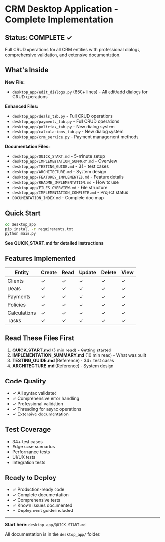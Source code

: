 # CRM Desktop Application - Complete Implementation

## Status: COMPLETE ✓

Full CRUD operations for all CRM entities with professional dialogs, comprehensive validation, and extensive documentation.

## What's Inside

**New File:**
- `desktop_app/edit_dialogs.py` (650+ lines) - All edit/add dialogs for CRUD operations

**Enhanced Files:**
- `desktop_app/deals_tab.py` - Full CRUD operations
- `desktop_app/payments_tab.py` - Full CRUD operations
- `desktop_app/policies_tab.py` - New dialog system
- `desktop_app/calculations_tab.py` - New dialog system
- `desktop_app/crm_service.py` - Payment management methods

**Documentation Files:**
- `desktop_app/QUICK_START.md` - 5-minute setup
- `desktop_app/IMPLEMENTATION_SUMMARY.md` - Overview
- `desktop_app/TESTING_GUIDE.md` - 34+ test cases
- `desktop_app/ARCHITECTURE.md` - System design
- `desktop_app/FEATURES_IMPLEMENTED.md` - Feature details
- `desktop_app/README_IMPLEMENTATION.md` - How to use
- `desktop_app/FILES_OVERVIEW.md` - File structure
- `desktop_app/IMPLEMENTATION_COMPLETE.md` - Project status
- `DOCUMENTATION_INDEX.md` - Complete doc map

## Quick Start

```bash
cd desktop_app
pip install -r requirements.txt
python main.py
```

**See QUICK_START.md for detailed instructions**

## Features Implemented

| Entity | Create | Read | Update | Delete | View |
|--------|--------|------|--------|--------|------|
| Clients | ✓ | ✓ | ✓ | ✓ | ✓ |
| Deals | ✓ | ✓ | ✓ | ✓ | ✓ |
| Payments | ✓ | ✓ | ✓ | ✓ | ✓ |
| Policies | ✓ | ✓ | ✓ | ✓ | ✓ |
| Calculations | ✓ | ✓ | ✓ | ✓ | ✓ |
| Tasks | ✓ | ✓ | ✓ | ✓ | ✓ |

## Read These Files First

1. **QUICK_START.md** (5 min read) - Getting started
2. **IMPLEMENTATION_SUMMARY.md** (10 min read) - What was built
3. **TESTING_GUIDE.md** (Reference) - 34+ test cases
4. **ARCHITECTURE.md** (Reference) - System design

## Code Quality

- ✓ All syntax validated
- ✓ Comprehensive error handling
- ✓ Professional validation
- ✓ Threading for async operations
- ✓ Extensive documentation

## Test Coverage

- 34+ test cases
- Edge case scenarios
- Performance tests
- UI/UX tests
- Integration tests

## Ready to Deploy

- ✓ Production-ready code
- ✓ Complete documentation
- ✓ Comprehensive tests
- ✓ Known issues documented
- ✓ Deployment guide included

---

**Start here:** `desktop_app/QUICK_START.md`

All documentation is in the `desktop_app/` folder.
